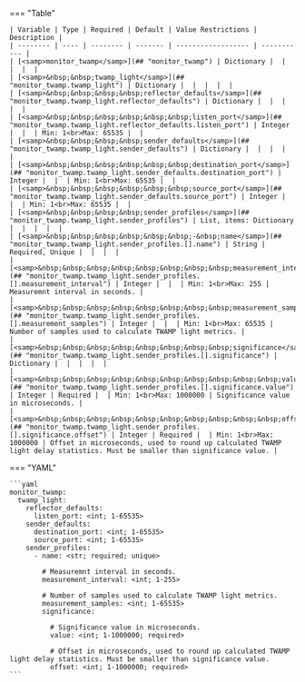 <!--
  ~ Copyright (c) 2025 Arista Networks, Inc.
  ~ Use of this source code is governed by the Apache License 2.0
  ~ that can be found in the LICENSE file.
  -->
=== "Table"

    | Variable | Type | Required | Default | Value Restrictions | Description |
    | -------- | ---- | -------- | ------- | ------------------ | ----------- |
    | [<samp>monitor_twamp</samp>](## "monitor_twamp") | Dictionary |  |  |  |  |
    | [<samp>&nbsp;&nbsp;twamp_light</samp>](## "monitor_twamp.twamp_light") | Dictionary |  |  |  |  |
    | [<samp>&nbsp;&nbsp;&nbsp;&nbsp;reflector_defaults</samp>](## "monitor_twamp.twamp_light.reflector_defaults") | Dictionary |  |  |  |  |
    | [<samp>&nbsp;&nbsp;&nbsp;&nbsp;&nbsp;&nbsp;listen_port</samp>](## "monitor_twamp.twamp_light.reflector_defaults.listen_port") | Integer |  |  | Min: 1<br>Max: 65535 |  |
    | [<samp>&nbsp;&nbsp;&nbsp;&nbsp;sender_defaults</samp>](## "monitor_twamp.twamp_light.sender_defaults") | Dictionary |  |  |  |  |
    | [<samp>&nbsp;&nbsp;&nbsp;&nbsp;&nbsp;&nbsp;destination_port</samp>](## "monitor_twamp.twamp_light.sender_defaults.destination_port") | Integer |  |  | Min: 1<br>Max: 65535 |  |
    | [<samp>&nbsp;&nbsp;&nbsp;&nbsp;&nbsp;&nbsp;source_port</samp>](## "monitor_twamp.twamp_light.sender_defaults.source_port") | Integer |  |  | Min: 1<br>Max: 65535 |  |
    | [<samp>&nbsp;&nbsp;&nbsp;&nbsp;sender_profiles</samp>](## "monitor_twamp.twamp_light.sender_profiles") | List, items: Dictionary |  |  |  |  |
    | [<samp>&nbsp;&nbsp;&nbsp;&nbsp;&nbsp;&nbsp;-&nbsp;name</samp>](## "monitor_twamp.twamp_light.sender_profiles.[].name") | String | Required, Unique |  |  |  |
    | [<samp>&nbsp;&nbsp;&nbsp;&nbsp;&nbsp;&nbsp;&nbsp;&nbsp;measurement_interval</samp>](## "monitor_twamp.twamp_light.sender_profiles.[].measurement_interval") | Integer |  |  | Min: 1<br>Max: 255 | Measuremnt interval in seconds. |
    | [<samp>&nbsp;&nbsp;&nbsp;&nbsp;&nbsp;&nbsp;&nbsp;&nbsp;measurement_samples</samp>](## "monitor_twamp.twamp_light.sender_profiles.[].measurement_samples") | Integer |  |  | Min: 1<br>Max: 65535 | Number of samples used to calculate TWAMP light metrics. |
    | [<samp>&nbsp;&nbsp;&nbsp;&nbsp;&nbsp;&nbsp;&nbsp;&nbsp;significance</samp>](## "monitor_twamp.twamp_light.sender_profiles.[].significance") | Dictionary |  |  |  |  |
    | [<samp>&nbsp;&nbsp;&nbsp;&nbsp;&nbsp;&nbsp;&nbsp;&nbsp;&nbsp;&nbsp;value</samp>](## "monitor_twamp.twamp_light.sender_profiles.[].significance.value") | Integer | Required |  | Min: 1<br>Max: 1000000 | Significance value in microseconds. |
    | [<samp>&nbsp;&nbsp;&nbsp;&nbsp;&nbsp;&nbsp;&nbsp;&nbsp;&nbsp;&nbsp;offset</samp>](## "monitor_twamp.twamp_light.sender_profiles.[].significance.offset") | Integer | Required |  | Min: 1<br>Max: 1000000 | Offset in microseconds, used to round up calculated TWAMP light delay statistics. Must be smaller than significance value. |

=== "YAML"

    ```yaml
    monitor_twamp:
      twamp_light:
        reflector_defaults:
          listen_port: <int; 1-65535>
        sender_defaults:
          destination_port: <int; 1-65535>
          source_port: <int; 1-65535>
        sender_profiles:
          - name: <str; required; unique>

            # Measuremnt interval in seconds.
            measurement_interval: <int; 1-255>

            # Number of samples used to calculate TWAMP light metrics.
            measurement_samples: <int; 1-65535>
            significance:

              # Significance value in microseconds.
              value: <int; 1-1000000; required>

              # Offset in microseconds, used to round up calculated TWAMP light delay statistics. Must be smaller than significance value.
              offset: <int; 1-1000000; required>
    ```
